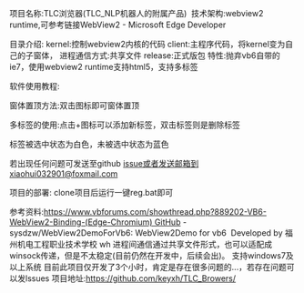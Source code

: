 项目名称:TLC浏览器(TLC_NLP机器人的附属产品) 
技术架构:webview2 runtime,可参考链接WebView2 - Microsoft Edge Developer

目录介绍:
kernel:控制webview2内核的代码
client:主程序代码，将kernel变为自己的子窗体，
进程通信方式:共享文件 release:正式版包
特性:抛弃vb6自带的ie7，使用webview2 runtime支持html5，支持多标签



软件使用教程:

窗体置顶方法:双击图标即可窗体置顶

多标签的使用:点击+图标可以添加新标签，双击标签则是删除标签 

标签被选中状态为白色，未被选中状态为蓝色

若出现任何问题可发送至github issue或者发送邮箱到xiaohui032901@foxmail.com



项目的部署:
clone项目后运行一键reg.bat即可


参考资料:https://www.vbforums.com/showthread.php?889202-VB6-WebView2-Binding-(Edge-Chromium) GitHub - sysdzw/WebView2DemoForVb6: WebView2Demo for vb6 
Developed by 福州机电工程职业技术学校 wh
进程间通信通过共享文件形式，也可以适配成winsock传递，但是不太稳定(目前仍然在开发中，后续会出)。
支持windows7及以上系统
目前此项目仅开发了3个小时，肯定是存在很多问题的...，若存在问题可以发lssues
项目地址:https://github.com/keyxh/TLC_Browers/
